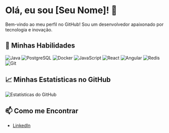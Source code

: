 # Olá, eu sou [Seu Nome]! 👋

Bem-vindo ao meu perfil no GitHub! Sou um desenvolvedor apaixonado por tecnologia e inovação.

## 🚀 Minhas Habilidades

![Java](https://img.shields.io/badge/Java-007396?style=flat-square&logo=java&logoColor=white)
![PostgreSQL](https://img.shields.io/badge/PostgreSQL-336791?style=flat-square&logo=postgresql&logoColor=white)
![Docker](https://img.shields.io/badge/Docker-2496ED?style=flat-square&logo=docker&logoColor=white)
![JavaScript](https://img.shields.io/badge/JavaScript-F7DF1E?style=flat-square&logo=javascript&logoColor=black)
![React](https://img.shields.io/badge/-React-61DAFB?style=flat-square&logo=react&logoColor=black)
![Angular](https://img.shields.io/badge/Angular-DD0031?style=flat-square&logo=angular&logoColor=white)
![Redis](https://img.shields.io/badge/Redis-DC382D?style=flat-square&logo=redis&logoColor=white)
![Git](https://img.shields.io/badge/Git-F05032?style=flat-square&logo=git&logoColor=white)

## 📈 Minhas Estatísticas no GitHub

![Estatísticas do GitHub](https://github-readme-stats.vercel.app/api?username=eduardorgs&show_icons=true&theme=dracula)

## 📫 Como me Encontrar

- [LinkedIn]([https://www.linkedin.com/in/seu-usuario](https://www.linkedin.com/in/eduardo-rgs/))
